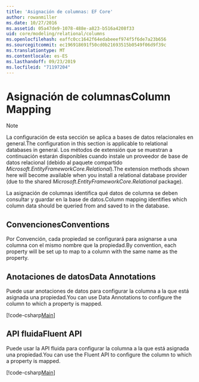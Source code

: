 ```yaml
---
title: 'Asignación de columnas: EF Core'
author: rowanmiller
ms.date: 10/27/2016
ms.assetid: 05a47de9-1078-488e-a823-b516a4208f33
uid: core/modeling/relational/columns
ms.openlocfilehash: eaffc0cc1642f64edabeeef974f5f6de7a23b656
ms.sourcegitcommit: ec196918691f50cd0b21693515b0549f06d9f39c
ms.translationtype: MT
ms.contentlocale: es-ES
ms.lasthandoff: 09/23/2019
ms.locfileid: "71197204"
---
```

# <a name="column-mapping"></a><span data-ttu-id="0153c-102">Asignación de columnas</span><span class="sxs-lookup"><span data-stu-id="0153c-102">Column Mapping</span></span>

> [!NOTE]  
> <span data-ttu-id="0153c-103">La configuración de esta sección se aplica a bases de datos relacionales en general.</span><span class="sxs-lookup"><span data-stu-id="0153c-103">The configuration in this section is applicable to relational databases in general.</span></span> <span data-ttu-id="0153c-104">Los métodos de extensión que se muestran a continuación estarán disponibles cuando instale un proveedor de base de datos relacional (debido al paquete compartido *Microsoft.EntityFrameworkCore.Relational*).</span><span class="sxs-lookup"><span data-stu-id="0153c-104">The extension methods shown here will become available when you install a relational database provider (due to the shared *Microsoft.EntityFrameworkCore.Relational* package).</span></span>

<span data-ttu-id="0153c-105">La asignación de columnas identifica qué datos de columna se deben consultar y guardar en la base de datos.</span><span class="sxs-lookup"><span data-stu-id="0153c-105">Column mapping identifies which column data should be queried from and saved to in the database.</span></span>

## <a name="conventions"></a><span data-ttu-id="0153c-106">Convenciones</span><span class="sxs-lookup"><span data-stu-id="0153c-106">Conventions</span></span>

<span data-ttu-id="0153c-107">Por Convención, cada propiedad se configurará para asignarse a una columna con el mismo nombre que la propiedad.</span><span class="sxs-lookup"><span data-stu-id="0153c-107">By convention, each property will be set up to map to a column with the same name as the property.</span></span>

## <a name="data-annotations"></a><span data-ttu-id="0153c-108">Anotaciones de datos</span><span class="sxs-lookup"><span data-stu-id="0153c-108">Data Annotations</span></span>

<span data-ttu-id="0153c-109">Puede usar anotaciones de datos para configurar la columna a la que está asignada una propiedad.</span><span class="sxs-lookup"><span data-stu-id="0153c-109">You can use Data Annotations to configure the column to which a property is mapped.</span></span>

[!code-csharp[Main](../../../../samples/core/Modeling/DataAnnotations/Relational/Column.cs?highlight=13)]

## <a name="fluent-api"></a><span data-ttu-id="0153c-110">API fluida</span><span class="sxs-lookup"><span data-stu-id="0153c-110">Fluent API</span></span>

<span data-ttu-id="0153c-111">Puede usar la API fluida para configurar la columna a la que está asignada una propiedad.</span><span class="sxs-lookup"><span data-stu-id="0153c-111">You can use the Fluent API to configure the column to which a property is mapped.</span></span>

[!code-csharp[Main](../../../../samples/core/Modeling/FluentAPI/Relational/Column.cs?highlight=11-13)]
